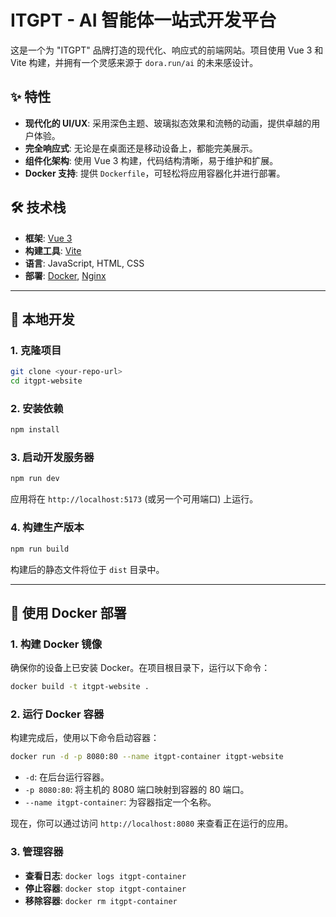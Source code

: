 # ITGPT - AI 智能体一站式开发平台

这是一个为 "ITGPT" 品牌打造的现代化、响应式的前端网站。项目使用 Vue 3 和 Vite 构建，并拥有一个灵感来源于 `dora.run/ai` 的未来感设计。

## ✨ 特性

- **现代化的 UI/UX**: 采用深色主题、玻璃拟态效果和流畅的动画，提供卓越的用户体验。
- **完全响应式**: 无论是在桌面还是移动设备上，都能完美展示。
- **组件化架构**: 使用 Vue 3 构建，代码结构清晰，易于维护和扩展。
- **Docker 支持**: 提供 `Dockerfile`，可轻松将应用容器化并进行部署。

## 🛠️ 技术栈

- **框架**: [Vue 3](https://vuejs.org/)
- **构建工具**: [Vite](https://vitejs.dev/)
- **语言**: JavaScript, HTML, CSS
- **部署**: [Docker](https://www.docker.com/), [Nginx](https://www.nginx.com/)

---

## 🚀 本地开发

### 1. 克隆项目
```sh
git clone <your-repo-url>
cd itgpt-website
```

### 2. 安装依赖
```sh
npm install
```

### 3. 启动开发服务器
```sh
npm run dev
```
应用将在 `http://localhost:5173` (或另一个可用端口) 上运行。

### 4. 构建生产版本
```sh
npm run build
```
构建后的静态文件将位于 `dist` 目录中。

---

## 🐳 使用 Docker 部署

### 1. 构建 Docker 镜像
确保你的设备上已安装 Docker。在项目根目录下，运行以下命令：
```sh
docker build -t itgpt-website .
```

### 2. 运行 Docker 容器
构建完成后，使用以下命令启动容器：
```sh
docker run -d -p 8080:80 --name itgpt-container itgpt-website
```
- `-d`: 在后台运行容器。
- `-p 8080:80`: 将主机的 8080 端口映射到容器的 80 端口。
- `--name itgpt-container`: 为容器指定一个名称。

现在，你可以通过访问 `http://localhost:8080` 来查看正在运行的应用。

### 3. 管理容器
- **查看日志**: `docker logs itgpt-container`
- **停止容器**: `docker stop itgpt-container`
- **移除容器**: `docker rm itgpt-container`
